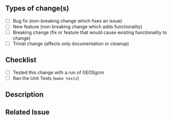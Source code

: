 ## Types of change(s)
- [ ] Bug fix (non-breaking change which fixes an issue)
- [ ] New feature (non-breaking change which adds functionality)
- [ ] Breaking change (fix or feature that would cause existing functionality to change)
- [ ] Trivial change (affects only documentation or cleanup)

## Checklist
- [ ] Tested this change with a run of GEOSgcm
- [ ] Ran the Unit Tests (`make tests`)

## Description

## Related Issue


